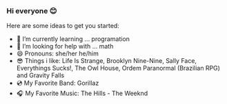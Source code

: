 ### Hi everyone 😊




Here are some ideas to get you started:


- 🌱 I’m currently learning ... programation
- 🤔 I’m looking for help with ... math
- 😄 Pronouns: she/her he/him 
- 😎 Things i like: Life Is Strange, Brooklyn Nine-Nine, Sally Face, Everythings Sucks!, The Owl House, Ordem Paranormal (Brazilian RPG) and Gravity Falls
- 💿 My Favorite Band: Gorillaz
- 🎧 My Favorite Music: The Hills - The Weeknd
